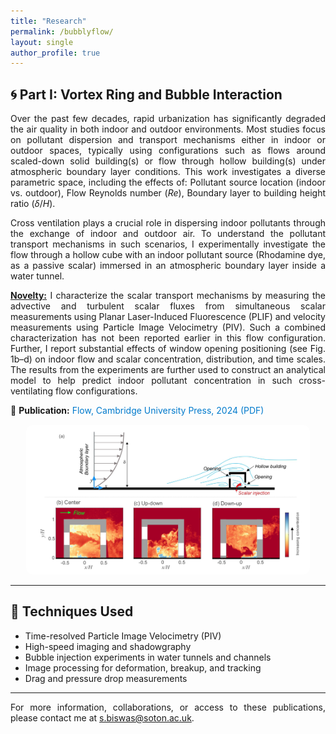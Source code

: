 ```yaml
---
title: "Research"
permalink: /bubblyflow/
layout: single
author_profile: true
---
```


## 🌀 **Part I: Vortex Ring and Bubble Interaction**

<div style="text-align: justify;">

<div style="text-align: justify;">

Over the past few decades, rapid urbanization has significantly degraded the air quality in both indoor and outdoor environments. Most studies focus on pollutant dispersion and transport mechanisms either in indoor or outdoor spaces, typically using configurations such as flows around scaled-down solid building(s) or flow through hollow building(s) under atmospheric boundary layer conditions. This work investigates a diverse parametric space, including the effects of: Pollutant source location (indoor vs. outdoor), Flow Reynolds number ($Re$), Boundary layer to building height ratio ($\delta/H$).    

Cross ventilation plays a crucial role in dispersing indoor pollutants through the exchange of indoor and outdoor air. To understand the pollutant transport mechanisms in such scenarios, I experimentally investigate the flow through a hollow cube with an indoor pollutant source (Rhodamine dye, as a passive scalar) immersed in an atmospheric boundary layer inside a water tunnel.

<p style="margin-top:10px;">
<strong><u>Novelty:</u></strong> I characterize the scalar transport mechanisms by measuring the advective and turbulent scalar fluxes from simultaneous scalar measurements using Planar Laser-Induced Fluorescence (PLIF) and velocity measurements using Particle Image Velocimetry (PIV). Such a combined characterization has not been reported earlier in this flow configuration. Further, I report substantial effects of window opening positioning (see Fig. 1b–d) on indoor flow and scalar concentration, distribution, and time scales. The results from the experiments are further used to construct an analytical model to help predict indoor pollutant concentration in such cross-ventilating flow configurations.

<p style="margin-top:10px;">
📄 <strong>Publication:</strong> 
<a href="https://drive.google.com/file/d/1JV1y6pKnsH4TYJezZbBWHzKoIt6roiWQ/view?usp=drive_link" target="_blank" style="color:#007acc; text-decoration:none;">
Flow, Cambridge University Press, 2024 (PDF)
</a>
</p>

<div style="text-align: center; margin-top: 15px;">

<img src="/images/FLOW_indoor_outdoor.png" alt="Bubbly Flow Visualization" style="max-width: 90%; border-radius: 10px;">

</div>


---










## 🔬 **Techniques Used**

- Time-resolved Particle Image Velocimetry (PIV)
- High-speed imaging and shadowgraphy
- Bubble injection experiments in water tunnels and channels
- Image processing for deformation, breakup, and tracking
- Drag and pressure drop measurements

---


For more information, collaborations, or access to these publications, please contact me at [s.biswas@soton.ac.uk](mailto:s.biswas@soton.ac.uk).













